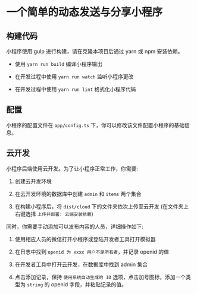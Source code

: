 # 一个简单的动态发送与分享小程序

## 构建代码

小程序使用 gulp 进行构建，请在克隆本项目后通过 yarn 或 npm 安装依赖。

- 使用 `yarn run build` 编译小程序输出

- 在开发过程中使用 `yarn run watch` 监听小程序更改

- 在开发过程中使用 `yarn run lint` 格式化小程序代码

## 配置

小程序的配置文件在 `app/config.ts` 下，你可以修改该文件配置小程序的基础信息。

## 云开发

小程序后端使用云开发。为了让小程序正常工作，你需要:

1. 创建云开发环境

1. 在云开发环境的数据库中创建 `admin` 和 `items` 两个集合

1. 在构建小程序后，将 `dist/cloud` 下的文件夹依次上传至云开发 (在文件夹上右键选择 `上传并部署: 云端安装依赖`)

同时，你需要手动添加可以发布内容的人员，详细操作如下:

1. 使用相应人员的微信打开小程序或登陆开发者工具打开模拟器

1. 在日志中找到 `openid 为 xxxx 用户不是所有者`，并记录 openid 的值

1. 在开发者工具中打开云开发，在数据库中找到 admin 集合

1. 点击添加记录，保持 `使用系统自动生成的 ID` 选项，点击加号图标，添加一个类型为 `string` 的 openid 字段，并粘贴记录的值。

